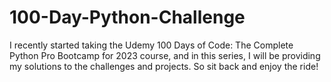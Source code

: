 # 100-Day-Python-Challenge
I recently started taking the Udemy 100 Days of Code: The Complete Python Pro Bootcamp for 2023 course, and in this series, I will be providing my solutions to the challenges and projects. So sit back and enjoy the ride!
